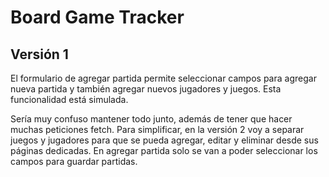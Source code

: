 # Board Game Tracker

## Versión 1

El formulario de agregar partida permite seleccionar campos para agregar nueva partida y también agregar nuevos jugadores y juegos. Esta funcionalidad está simulada.

Sería muy confuso mantener todo junto, además de tener que hacer muchas peticiones fetch. Para simplificar, en la versión 2 voy a separar juegos y jugadores para que se pueda agregar, editar y eliminar desde sus páginas dedicadas. En agregar partida solo se van a poder seleccionar los campos para guardar partidas.
